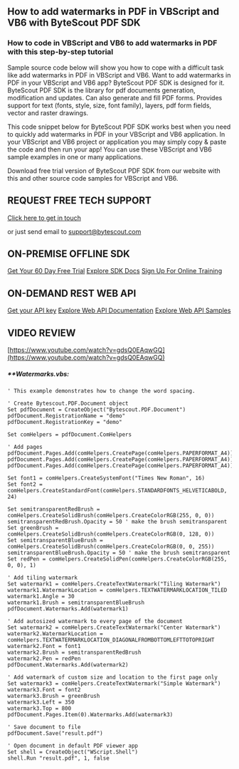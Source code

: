 ## How to add watermarks in PDF in VBScript and VB6 with ByteScout PDF SDK

### How to code in VBScript and VB6 to add watermarks in PDF with this step-by-step tutorial

Sample source code below will show you how to cope with a difficult task like add watermarks in PDF in VBScript and VB6. Want to add watermarks in PDF in your VBScript and VB6 app? ByteScout PDF SDK is designed for it. ByteScout PDF SDK is the library for pdf documents generation, modification and updates. Can also generate and fill PDF forms. Provides support for text (fonts, style, size, font family), layers, pdf form fields, vector and raster drawings.

This code snippet below for ByteScout PDF SDK works best when you need to quickly add watermarks in PDF in your VBScript and VB6 application. In your VBScript and VB6 project or application you may simply copy & paste the code and then run your app! You can use these VBScript and VB6 sample examples in one or many applications.

Download free trial version of ByteScout PDF SDK from our website with this and other source code samples for VBScript and VB6.

## REQUEST FREE TECH SUPPORT

[Click here to get in touch](https://bytescout.zendesk.com/hc/en-us/requests/new?subject=ByteScout%20PDF%20SDK%20Question)

or just send email to [support@bytescout.com](mailto:support@bytescout.com?subject=ByteScout%20PDF%20SDK%20Question) 

## ON-PREMISE OFFLINE SDK 

[Get Your 60 Day Free Trial](https://bytescout.com/download/web-installer?utm_source=github-readme)
[Explore SDK Docs](https://bytescout.com/documentation/index.html?utm_source=github-readme)
[Sign Up For Online Training](https://academy.bytescout.com/)


## ON-DEMAND REST WEB API

[Get your API key](https://pdf.co/documentation/api?utm_source=github-readme)
[Explore Web API Documentation](https://pdf.co/documentation/api?utm_source=github-readme)
[Explore Web API Samples](https://github.com/bytescout/ByteScout-SDK-SourceCode/tree/master/PDF.co%20Web%20API)

## VIDEO REVIEW

[https://www.youtube.com/watch?v=gdsQ0EAqwGQ](https://www.youtube.com/watch?v=gdsQ0EAqwGQ)




<!-- code block begin -->

##### ****Watermarks.vbs:**
    
```
' This example demonstrates how to change the word spacing.

' Create Bytescout.PDF.Document object
Set pdfDocument = CreateObject("Bytescout.PDF.Document")
pdfDocument.RegistrationName = "demo"
pdfDocument.RegistrationKey = "demo"

Set comHelpers = pdfDocument.ComHelpers

' Add pages
pdfDocument.Pages.Add(comHelpers.CreatePage(comHelpers.PAPERFORMAT_A4))
pdfDocument.Pages.Add(comHelpers.CreatePage(comHelpers.PAPERFORMAT_A4))
pdfDocument.Pages.Add(comHelpers.CreatePage(comHelpers.PAPERFORMAT_A4))

Set font1 = comHelpers.CreateSystemFont("Times New Roman", 16)
Set font2 = comHelpers.CreateStandardFont(comHelpers.STANDARDFONTS_HELVETICABOLD, 24)

Set semitransparentRedBrush = comHelpers.CreateSolidBrush(comHelpers.CreateColorRGB(255, 0, 0))
semitransparentRedBrush.Opacity = 50 ' make the brush semitransparent
Set greenBrush = comHelpers.CreateSolidBrush(comHelpers.CreateColorRGB(0, 128, 0))
Set semitransparentBlueBrush = comHelpers.CreateSolidBrush(comHelpers.CreateColorRGB(0, 0, 255))
semitransparentBlueBrush.Opacity = 50 ' make the brush semitransparent
Set redPen = comHelpers.CreateSolidPen(comHelpers.CreateColorRGB(255, 0, 0), 1)

' Add tiling watermark
Set watermark1 = comHelpers.CreateTextWatermark("Tiling Watermark")
watermark1.WatermarkLocation = comHelpers.TEXTWATERMARKLOCATION_TILED
watermark1.Angle = 30
watermark1.Brush = semitransparentBlueBrush
pdfDocument.Watermarks.Add(watermark1)

' Add autosized watermark to every page of the document
Set watermark2 = comHelpers.CreateTextWatermark("Center Watermark")
watermark2.WatermarkLocation = comHelpers.TEXTWATERMARKLOCATION_DIAGONALFROMBOTTOMLEFTTOTOPRIGHT
watermark2.Font = font1
watermark2.Brush = semitransparentRedBrush
watermark2.Pen = redPen
pdfDocument.Watermarks.Add(watermark2)

' Add watermark of custom size and location to the first page only
Set watermark3 = comHelpers.CreateTextWatermark("Simple Watermark")
watermark3.Font = font2
watermark3.Brush = greenBrush
watermark3.Left = 350
watermark3.Top = 800
pdfDocument.Pages.Item(0).Watermarks.Add(watermark3)

' Save document to file
pdfDocument.Save("result.pdf")

' Open document in default PDF viewer app
Set shell = CreateObject("WScript.Shell")
shell.Run "result.pdf", 1, false

```

<!-- code block end -->